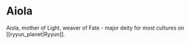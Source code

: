 # Aiola
Aiola, mother of Light, weaver of Fate - major deity for most cultures on [[ryyun_planet|Ryyun]].
